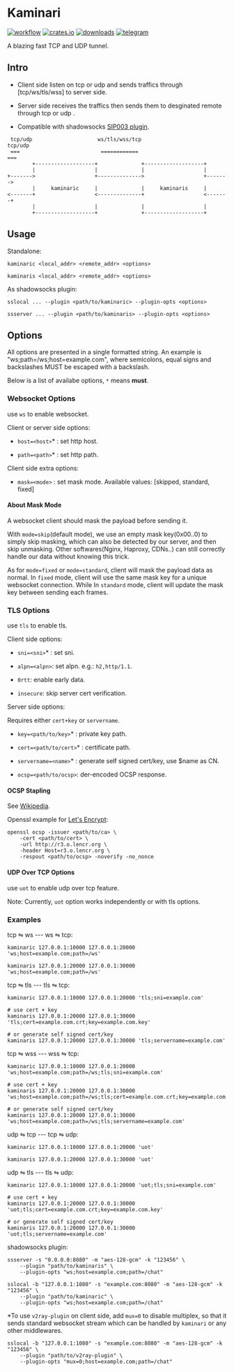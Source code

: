 # Kaminari

[![workflow](https://github.com/zephyrchien/kaminari/workflows/release/badge.svg)](https://github.com/zephyrchien/kaminari/actions)
[![crates.io](https://img.shields.io/crates/v/kaminari.svg)](https://crates.io/crates/kaminari)
[![downloads](https://img.shields.io/github/downloads/zephyrchien/kaminari/total?color=green)](https://github.com/zephyrchien/kaminari/releases)
[![telegram](https://img.shields.io/badge/-telegram-blue?style=flat&color=grey&logo=telegram)](https://t.me/+zKbZTvQE2XtiYmIx)

A blazing fast TCP and UDP tunnel.

## Intro

- Client side listen on tcp or udp and sends traffics through [tcp/ws/tls/wss] to server side.

- Server side receives the traffics then sends them to desginated remote through tcp or udp .

- Compatible with shadowsocks [SIP003 plugin](https://shadowsocks.org/guide/sip003.html).

```text
 tcp/udp                     ws/tls/wss/tcp                     tcp/udp
 ===                          ============                          ===
        +-------------------+              +-------------------+
        |                   |              |                   |
+------->                   +-------------->                   +------->
        |     kaminaric     |              |     kaminaris     |
<-------+                   <--------------+                   <-------+
        |                   |              |                   |
        +-------------------+              +-------------------+
```

## Usage

Standalone:

```shell
kaminaric <local_addr> <remote_addr> <options>

kaminaris <local_addr> <remote_addr> <options>
```

As shadowsocks plugin:

```shell
sslocal ... --plugin <path/to/kaminaric> --plugin-opts <options>

ssserver ... --plugin <path/to/kaminaris> --plugin-opts <options>
```

## Options

All options are presented in a single formatted string. An example is "ws;path=/ws;host=example.com", where semicolons, equal signs and backslashes MUST be escaped with a backslash.

Below is a list of availabe options, `*` means **must**.

### Websocket Options

use `ws` to enable websocket.

Client or server side options:

- `host=<host>`\* : set http host.

- `path=<path>`\* : set http path.

Client side extra options:

- `mask=<mode>` : set mask mode. Available values: [skipped, standard, fixed]

#### About Mask Mode

A websocket client should mask the payload before sending it.

With `mode=skip`(default mode), we use an empty mask key(0x00..0) to simply skip masking, which can also be detected by our server, and then skip unmasking. Other softwares(Nginx, Haproxy, CDNs..) can still correctly handle our data without knowing this trick.

As for `mode=fixed` or `mode=standard`, client will mask the payload data as normal. In `fixed` mode, client will use the same mask key for a unique websocket connection. While In `standard` mode, client will update the mask key between sending each frames.

### TLS Options

use `tls` to enable tls.

Client side options:

- `sni=<sni>`\* : set sni.

- `alpn=<alpn>`: set alpn. e.g.: `h2,http/1.1`.

- `0rtt`: enable early data.

- `insecure`: skip server cert verification.

Server side options:

Requires either `cert+key` or `servername`.

- `key=<path/to/key>`\* : private key path.

- `cert=<path/to/cert>`\* : certificate path.

- `servername=<name>`\* : generate self signed cert/key, use $name as CN.

- `ocsp=<path/to/ocsp>`: der-encoded OCSP response.

#### OCSP Stapling

See [Wikipedia](https://en.wikipedia.org/wiki/OCSP_stapling).

Openssl example for [Let's Encrypt](https://letsencrypt.org/):

```shell
openssl ocsp -issuer <path/to/ca> \
    -cert <path/to/cert> \
    -url http://r3.o.lencr.org \
    -header Host=r3.o.lencr.org \
    -respout <path/to/ocsp> -noverify -no_nonce
```

#### UDP Over TCP Options

use `uot` to enable udp over tcp feature.

Note: Currently, `uot` option works independently or with tls options.

### Examples

tcp ⇋ ws --- ws ⇋ tcp:

```shell
kaminaric 127.0.0.1:10000 127.0.0.1:20000 'ws;host=example.com;path=/ws'

kaminaris 127.0.0.1:20000 127.0.0.1:30000 'ws;host=example.com;path=/ws'
```

tcp ⇋ tls --- tls ⇋ tcp:

```shell
kaminaric 127.0.0.1:10000 127.0.0.1:20000 'tls;sni=example.com'

# use cert + key
kaminaris 127.0.0.1:20000 127.0.0.1:30000 'tls;cert=example.com.crt;key=example.com.key'

# or generate self signed cert/key
kaminaris 127.0.0.1:20000 127.0.0.1:30000 'tls;servername=example.com'
```

tcp ⇋ wss --- wss ⇋ tcp:

```shell
kaminaric 127.0.0.1:10000 127.0.0.1:20000 'ws;host=example.com;path=/ws;tls;sni=example.com'

# use cert + key
kaminaris 127.0.0.1:20000 127.0.0.1:30000 'ws;host=example.com;path=/ws;tls;cert=example.com.crt;key=example.com.key'

# or generate self signed cert/key
kaminaris 127.0.0.1:20000 127.0.0.1:30000 'ws;host=example.com;path=/ws;tls;servername=example.com'
```

udp ⇋ tcp --- tcp ⇋ udp:

```shell
kaminaric 127.0.0.1:10000 127.0.0.1:20000 'uot'

kaminaris 127.0.0.1:20000 127.0.0.1:30000 'uot'
```

udp ⇋ tls --- tls ⇋ udp:

```shell
kaminaric 127.0.0.1:10000 127.0.0.1:20000 'uot;tls;sni=example.com'

# use cert + key
kaminaris 127.0.0.1:20000 127.0.0.1:30000 'uot;tls;cert=example.com.crt;key=example.com.key'

# or generate self signed cert/key
kaminaris 127.0.0.1:20000 127.0.0.1:30000 'uot;tls;servername=example.com'
```

shadowsocks plugin:

```shell
ssserver -s "0.0.0.0:8080" -m "aes-128-gcm" -k "123456" \
    --plugin "path/to/kaminaris" \
    --plugin-opts "ws;host=example.com;path=/chat"
```

```shell
sslocal -b "127.0.0.1:1080" -s "example.com:8080" -m "aes-128-gcm" -k "123456" \
    --plugin "path/to/kaminaric" \
    --plugin-opts "ws;host=example.com;path=/chat"
```

\*To use `v2ray-plugin` on client side, add `mux=0` to disable multiplex, so that it sends standard websocket stream which can be handled by `kaminari` or any other middlewares.

```shell
sslocal -b "127.0.0.1:1080" -s "example.com:8080" -m "aes-128-gcm" -k "123456" \
    --plugin "path/to/v2ray-plugin" \
    --plugin-opts "mux=0;host=example.com;path=/chat"
```
